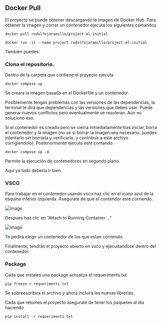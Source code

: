 ## Docker Pull

El proyecto se puede obtener descargando la imagen de Docker Hub. Para obtener la imagen y correr un contenedor ejecuta los siguientes comandos

```
docker pull rodolfojaramillo/project-ml:initial
```

```
docker run -it --name project rodolfojaramillo/project-ml:initial
```

También puedes:

### Clona el repositorio.

Dentro de la carpeta que contiene el proyecto ejecuta

```
docker compose up
```

Se creara la imagen basada en el Dockerfile y un contenedor.

Posiblemente tengas problemas con las versiones de las dependencias, la terminal te dirá que dependencias y las versiones que debes usar.
Puede generar nuevos conflictos pero eventualmente se resoleran. Aún no soluciono eso.

Si el contenedor es creado pero se cierra inmediatamente tras iniciar, borra el contenedor y la imagen (no sé si borrar la imagen sea necesario, puedes intentarlo sin borrarla y verificarlo,
y contribuir a este archivo corrigiendolo). Posteriormente ejecuta este comando

```
docker compose up -d
```

Permite la ejecución de contenedores en segundo plano.

Aquí ya todo debería ir bien.

### VSCO

Para trabajar en el contenedor usando vsco haz clic en el icono azul de la esquina inferior izquierda. Asegurate de que el contendor este corriendo.

![image](https://github.com/empleo-inducido/project-ml/assets/78995026/25f025f0-6feb-43bd-b47d-77070275aa08)

Despues haz clic en "Attach to Running Container ..."

![image](https://github.com/empleo-inducido/project-ml/assets/78995026/db47ee0e-b6d6-4333-854b-577b2c27c89f)

Te pedirá elegir un contenedor de los que estan corriendo.

Finalmente, tendrás el proyecto abierto en vsco y ejecudandose dentro del contenedor.

### Package

Cada que instales una package actualiza el requeriments.txt

```
pip freeze > requeriments.txt
```

Se sobreescribira el archivo y ahora incluira las nuevas librerias.

Cada que retomes el proyecto asegurate de tener los paquetes al día haciendo

```
pip install -r requeriments.txt
```
